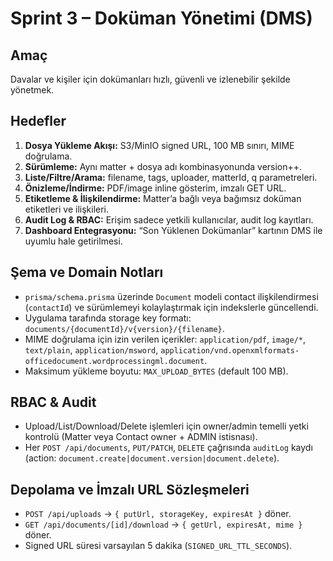 # Sprint 3 – Doküman Yönetimi (DMS)

## Amaç
Davalar ve kişiler için dokümanları hızlı, güvenli ve izlenebilir şekilde yönetmek.

## Hedefler
1. **Dosya Yükleme Akışı:** S3/MinIO signed URL, 100 MB sınırı, MIME doğrulama.
2. **Sürümleme:** Aynı matter + dosya adı kombinasyonunda version++.
3. **Liste/Filtre/Arama:** filename, tags, uploader, matterId, q parametreleri.
4. **Önizleme/İndirme:** PDF/image inline gösterim, imzalı GET URL.
5. **Etiketleme & İlişkilendirme:** Matter’a bağlı veya bağımsız doküman etiketleri ve ilişkileri.
6. **Audit Log & RBAC:** Erişim sadece yetkili kullanıcılar, audit log kayıtları.
7. **Dashboard Entegrasyonu:** “Son Yüklenen Dokümanlar” kartının DMS ile uyumlu hale getirilmesi.

## Şema ve Domain Notları
- `prisma/schema.prisma` üzerinde `Document` modeli contact ilişkilendirmesi (`contactId`) ve sürümlemeyi kolaylaştırmak için indekslerle güncellendi.
- Uygulama tarafında storage key formatı: `documents/{documentId}/v{version}/{filename}`.
- MIME doğrulama için izin verilen içerikler: `application/pdf`, `image/*`, `text/plain`, `application/msword`, `application/vnd.openxmlformats-officedocument.wordprocessingml.document`.
- Maksimum yükleme boyutu: `MAX_UPLOAD_BYTES` (default 100 MB).

## RBAC & Audit
- Upload/List/Download/Delete işlemleri için owner/admin temelli yetki kontrolü (Matter veya Contact owner + ADMIN istisnası).
- Her `POST /api/documents`, `PUT/PATCH`, `DELETE` çağrısında `auditLog` kaydı (action: `document.create|document.version|document.delete`).

## Depolama ve İmzalı URL Sözleşmeleri
- `POST /api/uploads` → `{ putUrl, storageKey, expiresAt }` döner.
- `GET /api/documents/[id]/download` → `{ getUrl, expiresAt, mime }` döner.
- Signed URL süresi varsayılan 5 dakika (`SIGNED_URL_TTL_SECONDS`).
